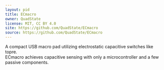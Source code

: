 ```yaml
---
layout: pid
title: ECmacro
owner: QuadState
license: MIT, CC BY 4.0
site: https://github.com/QuadState/ECmacro
source: https://github.com/QuadState/ECmacro
---
```

A compact USB macro pad utilizing electrostatic capacitive switches like topre.  
ECmacro achieves capacitive sensing with only a microcontroller and a few passive components.
